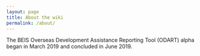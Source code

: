 ```yaml
---
layout: page
title: About the wiki
permalink: /about/
---
```


The BEIS Overseas Development Assistance Reporting Tool (ODART) alpha began in March 2019 and concluded in June 2019.
